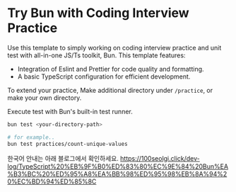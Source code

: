 # Try Bun with Coding Interview Practice

Use this template to simply working on coding interview practice and unit test with all-in-one JS/Ts toolkit, Bun. This template features:

- Integration of Eslint and Prettier for code quality and formatting.
- A basic TypeScript configuration for efficient development.

To extend your practice, Make additional directory under `/practice`, or make your own directory.

Execute test with Bun's built-in test runner.

```bash
bun test <your-directory-path>

# for example..
bun test practices/count-unique-values
```

한국어 안내는 아래 블로그에서 확인하세요.
https://100seolgi.click/dev-log/TypeScript%20%EB%9F%B0%ED%83%80%EC%9E%84%20Bun%EA%B3%BC%20%ED%95%A8%EA%BB%98%ED%95%98%EB%8A%94%20%EC%BD%94%ED%85%8C